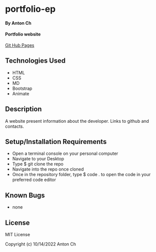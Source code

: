 # portfolio-ep

#### By Anton Ch

#### Portfolio website

[Git Hub Pages](https://anton3ch.github.io/portfolio-ep/)

## Technologies Used

* HTML
* CSS
* MD
* Bootstrap
* Animate

## Description

A website present information about the developer. Links to github and contacts.

## Setup/Installation Requirements

* Open a terminal console on your personal computer
* Navigate to your Desktop
* Type $ git clone the repo
* Navigate into the repo once cloned
* Once in the repository folder, type $ code . to open the code in your preferred code editor

## Known Bugs

* none

## License

MIT License

Copyright (c) 10/14/2022 Anton Ch